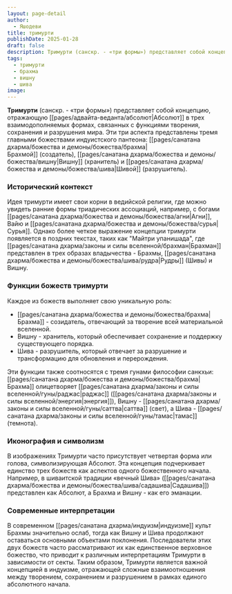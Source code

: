 ```yaml
---
layout: page-detail
author:
  - Яшодеви
title: тримурти
publishDate: 2025-01-28
draft: false
description: Тримурти (санскр. - «три формы») представляет собой концепцию, отражающую Абсолюта в трех взаимодополняемых формах, связанных с функциями творения, сохранения и разрушения мира. Эти три аспекта представлены тремя главными божествами индуистского пантеона: Брахмой (создатель), Вишну (хранитель) и Шивой (разрушитель).
tags:
  - тримурти
  - брахма
  - вишну
  - шива
image:
---
```

**Тримурти** (санскр. - «три формы») представляет собой концепцию, отражающую [[pages/адвайта-веданта/абсолют|Абсолют]] в трех взаимодополняемых формах, связанных с функциями творения, сохранения и разрушения мира. Эти три аспекта представлены тремя главными божествами индуистского пантеона: [[pages/санатана дхарма/божества и демоны/божества/брахма|Брахмой]] (создатель), [[pages/санатана дхарма/божества и демоны/божества/вишну|Вишну]] (хранитель) и [[pages/санатана дхарма/божества и демоны/божества/шива|Шивой]] (разрушитель).

### Исторический контекст

Идея тримурти имеет свои корни в ведийской религии, где можно увидеть ранние формы триадических ассоциаций, например, с богами [[pages/санатана дхарма/божества и демоны/божества/агни|Агни]], Вайю и [[pages/санатана дхарма/божества и демоны/божества/сурья|Сурья]]. Однако более четкое выражение концепции тримурти появляется в поздних текстах, таких как "Майтри упанишада", где [[pages/санатана дхарма/законы и силы вселенной/брахман|Брахман]] представлен в трех образах владычества - Брахмы, [[pages/санатана дхарма/божества и демоны/божества/шива/рудра|Рудры]] (Шивы) и Вишну.

### Функции божеств тримурти

Каждое из божеств выполняет свою уникальную роль:

- [[pages/санатана дхарма/божества и демоны/божества/брахма|Брахма]] - созидатель, отвечающий за творение всей материальной вселенной.
- Вишну - хранитель, который обеспечивает сохранение и поддержку существующего порядка.
- Шива - разрушитель, который отвечает за разрушение и трансформацию для обновления и перерождения.

Эти функции также соотносятся с тремя гунами философии санкхьи: [[pages/санатана дхарма/божества и демоны/божества/брахма|Брахма]] олицетворяет [[pages/санатана дхарма/законы и силы вселенной/гуны/раджас|раджас]] ([[pages/санатана дхарма/законы и силы вселенной/энергия|энергия]]), Вишну - [[pages/санатана дхарма/законы и силы вселенной/гуны/саттва|саттва]] (свет), а Шива - [[pages/санатана дхарма/законы и силы вселенной/гуны/тамас|тамас]] (темнота).

### Иконография и символизм

В изображениях Тримурти часто присутствует четвертая форма или голова, символизирующая Абсолют. Эта концепция подчеркивает единство трех божеств как аспектов одного божественного начала. Например, в шиваитской традиции «вечный Шива» ([[pages/санатана дхарма/божества и демоны/божества/шива/садашива|Садашива]]) представлен как Абсолют, а Брахма и Вишну - как его эманации.

### Современные интерпретации

В современном [[pages/санатана дхарма/индуизм|индуизме]] культ Брахмы значительно ослаб, тогда как Вишну и Шива продолжают оставаться основными объектами поклонения. Последователи этих двух божеств часто рассматривают их как единственное верховное божество, что приводит к различным интерпретациям Тримурти в зависимости от секты.
Таким образом, Тримурти является важной концепцией в индуизме, отражающей сложные взаимоотношения между творением, сохранением и разрушением в рамках единого абсолютного начала.